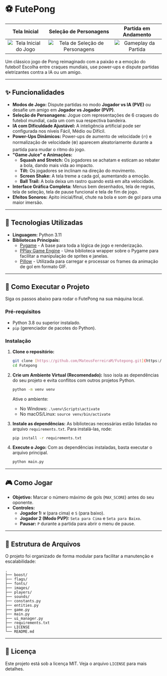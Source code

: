 # ⚽ FutePong

| Tela Inicial | Seleção de Personagens | Partida em Andamento |
|:---:|:---:|:---:|
| ![Tela Inicial do Jogo](Assets/Images/Jogo/menu.png) | ![Tela de Seleção de Personagens](Assets/Images/Jogo/jogadores.png) | ![Gameplay da Partida](Assets/Images/Jogo/gameplay.png) |

Um clássico jogo de Pong reimaginado com a paixão e a emoção do futebol! Escolha entre craques mundiais, use power-ups e dispute partidas eletrizantes contra a IA ou um amigo.

---

## ✨ Funcionalidades

* **Modos de Jogo:** Dispute partidas no modo **Jogador vs IA (PVE)** ou desafie um amigo em **Jogador vs Jogador (PVP)**.
* **Seleção de Personagens:** Jogue com representações de 6 craques do futebol mundial, cada um com sua respectiva bandeira.
* **IA com Dificuldade Ajustável:** A inteligência artificial pode ser configurada nos níveis Fácil, Médio ou Difícil.
* **Power-Ups Dinâmicos:** Power-ups de aumento de velocidade (🔥) e normalização de velocidade (❄️) aparecem aleatoriamente durante a partida para mudar o ritmo do jogo.
* **"Game Juice" e Animações:**
    * **Squash and Stretch:** Os jogadores se achatam e esticam ao rebater a bola, dando mais vida ao impacto.
    * **Tilt:** Os jogadores se inclinam na direção do movimento.
    * **Screen Shake:** A tela treme a cada gol, aumentando a emoção.
    * **Ball Trail:** A bola deixa um rastro quando está em alta velocidade.
* **Interface Gráfica Completa:** Menus bem desenhados, tela de regras, tela de seleção, tela de pause funcional e tela de fim de jogo.
* **Efeitos Sonoros:** Apito inicial/final, chute na bola e som de gol para uma maior imersão.

---

## 🔧 Tecnologias Utilizadas

* **Linguagem:** Python 3.11
* **Bibliotecas Principais:**
    * [Pygame](https://www.pygame.org/) - A base para toda a lógica de jogo e renderização.
    * [PPlay Game Engine](https://github.com/pplay-gengine/pplay) - Uma biblioteca wrapper sobre o Pygame para facilitar a manipulação de sprites e janelas.
    * [Pillow](https://python-pillow.org/) - Utilizada para carregar e processar os frames da animação de gol em formato GIF.

---

## 🚀 Como Executar o Projeto

Siga os passos abaixo para rodar o FutePong na sua máquina local.

### Pré-requisitos

* Python 3.8 ou superior instalado.
* `pip` (gerenciador de pacotes do Python).

### Instalação

1.  **Clone o repositório:**
    ```sh
    git clone [https://github.com/MateusFerreiraM/Futepong.git](https://github.com/MateusFerreiraM/Futepong.git)
    cd Futepong
    ```

2.  **Crie um Ambiente Virtual (Recomendado):**
    Isso isola as dependências do seu projeto e evita conflitos com outros projetos Python.
    ```sh
    python -m venv venv
    ```
    Ative o ambiente:
    * No Windows: `.\venv\Scripts\activate`
    * No macOS/Linux: `source venv/bin/activate`

3.  **Instale as dependências:**
    As bibliotecas necessárias estão listadas no arquivo `requirements.txt`. Para instalá-las, rode:
    ```sh
    pip install -r requirements.txt
    ```

4.  **Execute o Jogo:**
    Com as dependências instaladas, basta executar o arquivo principal.
    ```sh
    python main.py
    ```

---

## 🎮 Como Jogar

* **Objetivo:** Marcar o número máximo de gols (`MAX_SCORE`) antes do seu oponente.
* **Controles:**
    * **Jogador 1:** `W` (para cima) e `S` (para baixo).
    * **Jogador 2 (Modo PVP):** `Seta para Cima` e `Seta para Baixo`.
    * **Pausar:** `P` durante a partida para abrir o menu de pause.

---

## 📂 Estrutura de Arquivos

O projeto foi organizado de forma modular para facilitar a manutenção e escalabilidade:

```
.
├── boost/
├── flags/
├── fonts/
├── images/
├── players/
├── sounds/
├── constants.py
├── entities.py
├── game.py
├── main.py
├── ui_manager.py
├── requirements.txt
├── LICENSE
└── README.md
```

---

## 📄 Licença

Este projeto está sob a licença MIT. Veja o arquivo `LICENSE` para mais detalhes.